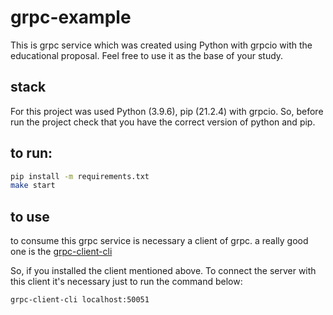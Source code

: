 # grpc-example
This is grpc service which was created using Python with grpcio with the educational proposal.
Feel free to use it as the base of your study.

## stack
For this project was used Python (3.9.6), pip (21.2.4) with grpcio.
So, before run the project check that you have the correct version of python and pip.

## to run:
```sh
pip install -m requirements.txt
make start
```

## to use
to consume this grpc service is necessary a client of grpc. 
a really good one is the [grpc-client-cli](https://github.com/vadimi/grpc-client-cli)

So, if you installed the client mentioned above. To connect the server with this client it's necessary just to run the command below:  

```sh
grpc-client-cli localhost:50051
```
